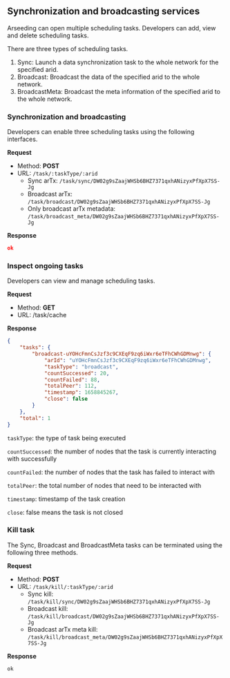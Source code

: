 ## Synchronization and broadcasting services

Arseeding can open multiple scheduling tasks. Developers can add, view and delete scheduling tasks.

There are three types of scheduling tasks.

1. Sync: Launch a data synchronization task to the whole network for the specified arid.
2. Broadcast: Broadcast the data of the specified arid to the whole network.
3. BroadcastMeta: Broadcast the meta information of the specified arid to the whole network.

### Synchronization and broadcasting

Developers can enable three scheduling tasks using the following interfaces.

**Request**

- Method: **POST**
- URL: `/task/:taskType/:arid`
  - Sync arTx: `/task/sync/DW02g9sZaajWHSb6BHZ7371qxhANizyxPfXpX7SS-Jg`
  - Broadcast arTx: `/task/broadcast/DW02g9sZaajWHSb6BHZ7371qxhANizyxPfXpX7SS-Jg`
  - Only broadcast arTx metadata: `/task/broadcast_meta/DW02g9sZaajWHSb6BHZ7371qxhANizyxPfXpX7SS-Jg`

**Response**

```json
ok
```

### Inspect ongoing tasks

Developers can view and manage scheduling tasks.

**Request**

- Method: **GET**
- URL: /task/cache

**Response**

```json
{
    "tasks": {
        "broadcast-uYOHcFmnCsJzf3c9CXEqF9zq6iWxr6eTFhCWhGDMnwg": {
            "arId": "uYOHcFmnCsJzf3c9CXEqF9zq6iWxr6eTFhCWhGDMnwg",
            "taskType": "broadcast",
            "countSuccessed": 20,
            "countFailed": 88,
            "totalPeer": 112,
            "timestamp": 1658845267,
            "close": false
        }
    },
    "total": 1
}
```

`taskType`: the type of task being executed

`countSuccessed`: the number of nodes that the task is currently interacting with successfully

`countFailed`: the number of nodes that the task has failed to interact with

`totalPeer`: the total number of nodes that need to be interacted with

`timestamp`: timestamp of the task creation

`close`: false means the task is not closed

### Kill task

The Sync, Broadcast and BroadcastMeta tasks can be terminated using the following three methods.

**Request**

- Method: **POST**
- URL: `/task/kill/:taskType/:arid`
  - Sync kill: `/task/kill/sync/DW02g9sZaajWHSb6BHZ7371qxhANizyxPfXpX7SS-Jg`
  - Broadcast kill: `/task/kill/broadcast/DW02g9sZaajWHSb6BHZ7371qxhANizyxPfXpX7SS-Jg`
  - Broadcast arTx meta kill: `/task/kill/broadcast_meta/DW02g9sZaajWHSb6BHZ7371qxhANizyxPfXpX7SS-Jg`

**Response**

```bash
ok
```